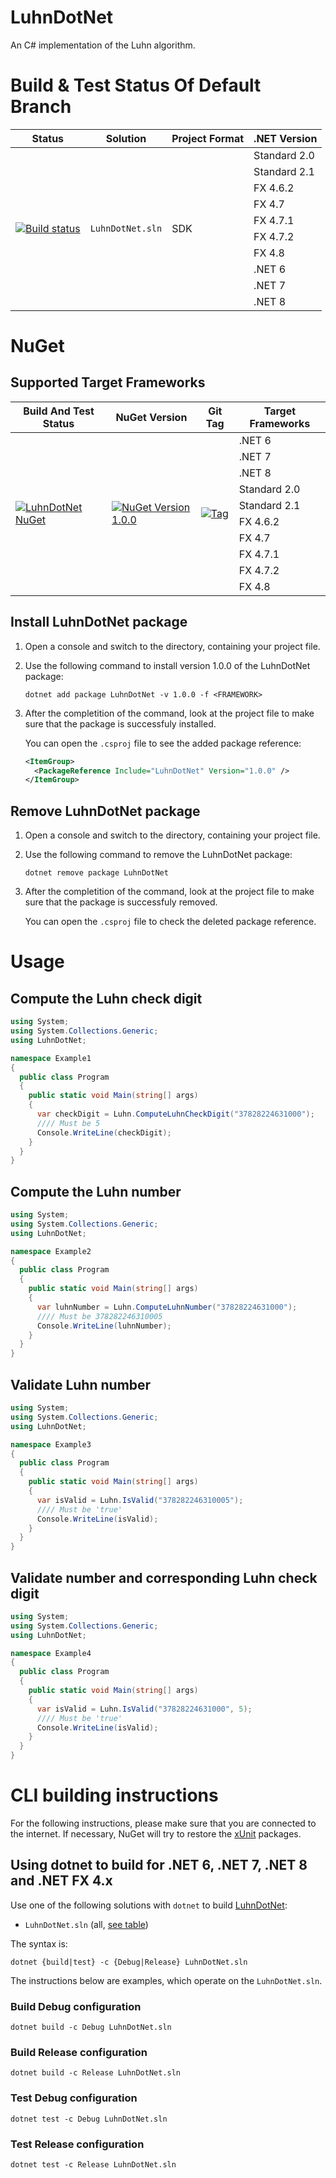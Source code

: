 # LuhnDotNet
An C# implementation of the Luhn algorithm.

# Build & Test Status Of Default Branch
<table>
  <thead>
    <tr>
        <th>Status</th>
        <th>Solution</th>
        <th>Project Format</th>
        <th>.NET Version</th>
    </tr>
  </thead>
  <tbody>
      <tr>
          <td rowspan=10><a href ="https://github.com/shinji-san/LuhnDotNet/actions?query=workflow%3A%22LuhnDotNet+%28All+supported+TFM%29%22" target="_blank"><img src="https://github.com/shinji-san/LuhnDotNet/workflows/LuhnDotNet%20(All%20supported%20TFM)/badge.svg" alt="Build status"/></a></td>
          <td rowspan=10><code>LuhnDotNet.sln</code></td>
          <td rowspan=10>SDK</td>
          <td>Standard 2.0</td>
      </tr>
      <tr>
          <td>Standard 2.1</td>
      </tr>
      <tr>
          <td>FX 4.6.2</td>
      </tr>
      <tr>
          <td>FX 4.7</td>
      </tr>
      <tr>
          <td>FX 4.7.1</td>
      </tr>
      <tr>
          <td>FX 4.7.2</td>
      </tr>
      <tr>
          <td>FX 4.8</td>
      </tr>
      <tr>
          <td>.NET 6</td>
      </tr>
      <tr>
          <td>.NET 7</td>
      </tr>
      <tr>
          <td>.NET 8</td>
      </tr>
  </tbody>
</table>

# NuGet
## Supported Target Frameworks
<table>
  <thead>
    <tr>
        <th>Build And Test Status</th>
        <th>NuGet Version</th>
        <th>Git Tag</th>
        <th>Target Frameworks</th>
    </tr>
  </thead>
  <tbody>
      <tr>
          <td rowspan=10><a href="https://github.com/shinji-san/LuhnDotNet/actions?query=workflow%3A%22LuhnDotNet+NuGet%22" target="_blank"><img src="https://github.com/shinji-san/LuhnDotNet/workflows/LuhnDotNet%20NuGet/badge.svg?branch=v1.0.0" alt="LuhnDotNet NuGet"/></a></td>
          <td rowspan=10><a href="https://badge.fury.io/nu/LuhnDotNet" target="_blank"><img src="https://badge.fury.io/nu/LuhnDotNet.svg" alt="NuGet Version 1.0.0"/></a></td>
          <td rowspan=10><a href="https://github.com/shinji-san/LuhnDotNet/tree/v1.0.0" target="_blank"><img src="https://img.shields.io/badge/LuhnDotNet-1.0.0-green.svg?logo=github&logoColor=959da5&color=2ebb4e&labelColor=2b3137" alt="Tag"/></a></td>
          <td>.NET 6</td>
      </tr>
      <tr>
          <td>.NET 7</td>
      </tr>
      <tr>
          <td>.NET 8</td>
      </tr>
      <tr>
          <td>Standard 2.0</td>
      </tr>
      <tr>
          <td>Standard 2.1</td>
      </tr>
      <tr>
          <td>FX 4.6.2</td>
      </tr>
      <tr>
          <td>FX 4.7</td>
      </tr>
      <tr>
          <td>FX 4.7.1</td>
      </tr>
      <tr>
          <td>FX 4.7.2</td>
      </tr>
      <tr>
          <td>FX 4.8</td>
      </tr>
  </tbody>
</table>

## Install LuhnDotNet package

1. Open a console and switch to the directory, containing your project file.

2. Use the following command to install version 1.0.0 of the LuhnDotNet package:

    ```dotnetcli
    dotnet add package LuhnDotNet -v 1.0.0 -f <FRAMEWORK>
    ```

3. After the completition of the command, look at the project file to make sure that the package is successfuly installed.

   You can open the `.csproj` file to see the added package reference:

    ```xml
    <ItemGroup>
      <PackageReference Include="LuhnDotNet" Version="1.0.0" />
    </ItemGroup>
    ```
## Remove LuhnDotNet package

1. Open a console and switch to the directory, containing your project file.

2. Use the following command to remove the LuhnDotNet package:

    ```dotnetcli
    dotnet remove package LuhnDotNet
    ```

3. After the completition of the command, look at the project file to make sure that the package is successfuly removed.

   You can open the `.csproj` file to check the deleted package reference.

# Usage
## Compute the Luhn check digit
```csharp
using System;
using System.Collections.Generic;
using LuhnDotNet;

namespace Example1
{
  public class Program
  {
    public static void Main(string[] args)
    {
      var checkDigit = Luhn.ComputeLuhnCheckDigit("37828224631000");
      //// Must be 5
      Console.WriteLine(checkDigit);
    }
  }
}
```

## Compute the Luhn number
```csharp
using System;
using System.Collections.Generic;
using LuhnDotNet;

namespace Example2
{
  public class Program
  {
    public static void Main(string[] args)
    {
      var luhnNumber = Luhn.ComputeLuhnNumber("37828224631000");
      //// Must be 378282246310005
      Console.WriteLine(luhnNumber);
    }
  }
}
```

## Validate Luhn number
```csharp
using System;
using System.Collections.Generic;
using LuhnDotNet;

namespace Example3
{
  public class Program
  {
    public static void Main(string[] args)
    {
      var isValid = Luhn.IsValid("378282246310005");
      //// Must be 'true'
      Console.WriteLine(isValid);
    }
  }
}
```

## Validate number and corresponding Luhn check digit
```csharp
using System;
using System.Collections.Generic;
using LuhnDotNet;

namespace Example4
{
  public class Program
  {
    public static void Main(string[] args)
    {
      var isValid = Luhn.IsValid("37828224631000", 5);
      //// Must be 'true'
      Console.WriteLine(isValid);
    }
  }
}
```

# CLI building instructions
For the following instructions, please make sure that you are connected to the internet. If necessary, NuGet will try to restore the [xUnit](https://xunit.net/) packages.
## Using dotnet to build for .NET 6, .NET 7, .NET 8 and .NET FX 4.x
Use one of the following solutions with `dotnet` to build [LuhnDotNet](#luhndotnet):
* `LuhnDotNet.sln` (all, [see table](#build--test-status-of-default-branch))


The syntax is:
```dotnetcli
dotnet {build|test} -c {Debug|Release} LuhnDotNet.sln
```

The instructions below are examples, which operate on the `LuhnDotNet.sln`.
### Build Debug configuration

```dotnetcli
dotnet build -c Debug LuhnDotNet.sln
```

### Build Release configuration

```dotnetcli
dotnet build -c Release LuhnDotNet.sln
```

### Test Debug configuration

```dotnetcli
dotnet test -c Debug LuhnDotNet.sln
```

### Test Release configuration

```dotnetcli
dotnet test -c Release LuhnDotNet.sln
```
